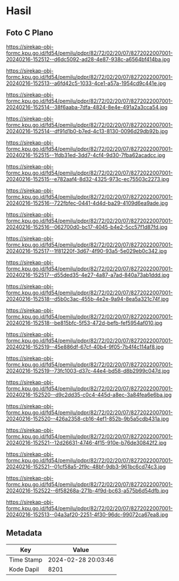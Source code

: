 # Hasil

## Foto C Plano

https://sirekap-obj-formc.kpu.go.id/fd54/pemilu/pdpr/82/72/02/20/07/8272022007001-20240216-152512--d6dc5092-ad28-4e87-938c-a6564bf414ba.jpg

https://sirekap-obj-formc.kpu.go.id/fd54/pemilu/pdpr/82/72/02/20/07/8272022007001-20240216-152513--a6fd42c5-1033-4ce1-a57a-1954cd9c441e.jpg

https://sirekap-obj-formc.kpu.go.id/fd54/pemilu/pdpr/82/72/02/20/07/8272022007001-20240216-152514--38f6aaba-7dfa-4824-8e4e-491a2a3cca54.jpg

https://sirekap-obj-formc.kpu.go.id/fd54/pemilu/pdpr/82/72/02/20/07/8272022007001-20240216-152514--df91d1b0-b7ed-4c13-8130-0096d29db92b.jpg

https://sirekap-obj-formc.kpu.go.id/fd54/pemilu/pdpr/82/72/02/20/07/8272022007001-20240216-152515--1fdb31ed-3dd7-4cf4-9d30-7fba62acadcc.jpg

https://sirekap-obj-formc.kpu.go.id/fd54/pemilu/pdpr/82/72/02/20/07/8272022007001-20240216-152515--e782aaf4-8d32-4325-973c-ec75503c2273.jpg

https://sirekap-obj-formc.kpu.go.id/fd54/pemilu/pdpr/82/72/02/20/07/8272022007001-20240216-152516--722fbfec-0441-4d4d-ba29-4109d6ea9ade.jpg

https://sirekap-obj-formc.kpu.go.id/fd54/pemilu/pdpr/82/72/02/20/07/8272022007001-20240216-152516--062700d0-bc17-4045-b4e2-5cc57f1d87fd.jpg

https://sirekap-obj-formc.kpu.go.id/fd54/pemilu/pdpr/82/72/02/20/07/8272022007001-20240216-152517--1f81220f-3d67-4f90-93a5-5e029eb0c342.jpg

https://sirekap-obj-formc.kpu.go.id/fd54/pemilu/pdpr/82/72/02/20/07/8272022007001-20240216-152517--d55ded35-4e27-4a87-a7ad-840a73ab1ddd.jpg

https://sirekap-obj-formc.kpu.go.id/fd54/pemilu/pdpr/82/72/02/20/07/8272022007001-20240216-152518--d5b0c3ac-455b-4e2e-9a94-8ea5a321c74f.jpg

https://sirekap-obj-formc.kpu.go.id/fd54/pemilu/pdpr/82/72/02/20/07/8272022007001-20240216-152518--be815bfc-5f53-472d-befb-fef5954af010.jpg

https://sirekap-obj-formc.kpu.go.id/fd54/pemilu/pdpr/82/72/02/20/07/8272022007001-20240216-152519--45e886df-67cf-40b4-9f05-7b4f4c114af8.jpg

https://sirekap-obj-formc.kpu.go.id/fd54/pemilu/pdpr/82/72/02/20/07/8272022007001-20240216-152519--73fc1003-d37c-44e4-bd58-d8b2999c047d.jpg

https://sirekap-obj-formc.kpu.go.id/fd54/pemilu/pdpr/82/72/02/20/07/8272022007001-20240216-152520--d9c2dd35-c0c4-445d-a8ec-3a84fea6e6ba.jpg

https://sirekap-obj-formc.kpu.go.id/fd54/pemilu/pdpr/82/72/02/20/07/8272022007001-20240216-152520--426a2358-cb16-4ef1-852b-9b5a5cdb431a.jpg

https://sirekap-obj-formc.kpu.go.id/fd54/pemilu/pdpr/82/72/02/20/07/8272022007001-20240216-152521--12d26631-4746-4f15-910e-b76de30842f2.jpg

https://sirekap-obj-formc.kpu.go.id/fd54/pemilu/pdpr/82/72/02/20/07/8272022007001-20240216-152521--01cf58a5-2f9c-48bf-9db3-961bc6cd74c3.jpg

https://sirekap-obj-formc.kpu.go.id/fd54/pemilu/pdpr/82/72/02/20/07/8272022007001-20240216-152522--6f58268a-271b-4f9d-bc63-a575b6d54dfb.jpg

https://sirekap-obj-formc.kpu.go.id/fd54/pemilu/pdpr/82/72/02/20/07/8272022007001-20240216-152513--04a3af20-2251-4f30-96dc-99072ca67ea8.jpg


## Metadata

| Key        | Value               |
| ---------- | ------------------- |
| Time Stamp | 2024-02-28 20:03:46 |
| Kode Dapil | 8201                |



